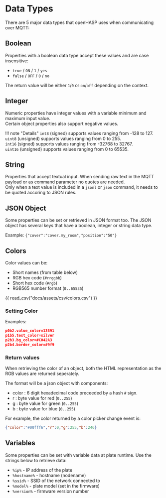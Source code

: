 # Data Types

There are 5 major data types that openHASP uses when communicating over MQTT:

## Boolean
Properties with a boolean data type accept these values and are case insensitive:

- `true` / `ON` / `1` / `yes`
- `false` / `OFF` / `0` / `no`

The return value will be either `1`/`0` or `on`/`off` depending on the context.

## Integer
Numeric properties have integer values with a variable minimum and maximum input value.     
Certain object properties also support negative values.

!!! note "Details"
    `int8` (signed) supports values ranging from -128 to 127.    
    `uint8` (unsigned) supports values ranging from 0 to 255.    
    `int16` (signed) supports values ranging from -32768 to 32767.     
    `uint16` (unsigned) supports values ranging from 0 to 65535.


## String
Properties that accept textual input. When sending raw text in the MQTT payload or as command parameter no quotes are needed.    
Only when a text value is included in a `jsonl` or `json` command, it needs to be quoted accoring to JSON rules.

## JSON Object
Some properties can be set or retrieved in JSON format too. The JSON object has several keys that have a boolean, integer or string data type.

Example: `{"cover":"cover.my_room","position":"50"}`

## Colors
Color values can be:

- Short names (from table below)
- RGB hex code (`#rrggbb`)
- Short hex code (`#rgb`)
- RGB565 number format (`0..65535`)

{{ read_csv("docs/assets/csv/colors.csv") }}

### Setting Color

Examples:
```json linenums="1"
p0b2.value_color=13891
p1b5.text_color=silver
p2b3.bg_color=#C042A3
p2b4.border_color=#9f9
```

### Return values

When retrieving the color of an object, both the HTML representation as the RGB values are returned seperately.

The format will be a json object with components:

- color : 6 digit hexadecimal code preceeded by a hash `#` sign.
- r : byte value for red (`0..255`)
- g : byte value for green (`0..255`)
- b : byte value for blue (`0..255`)

For example, the color returned by a color picker change event is:
```json linenums="1"
{"color":"#00fff6","r":0,"g":255,"b":246}
```

## Variables

Some properties can be set with variable data at plate runtime. Use the strings below to retrieve data:

- `%ip%` - IP address of the plate
- `%hostname%` - hostname (nodename)
- `%ssid%` - SSID of the network connected to
- `%model%` - plate model (set in the firmware)
- `%version%` - firmware version number


